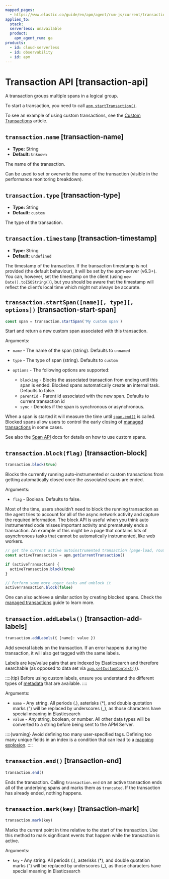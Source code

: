 ```yaml
---
mapped_pages:
  - https://www.elastic.co/guide/en/apm/agent/rum-js/current/transaction-api.html
applies_to:
  stack:
  serverless: unavailable
  product:
    apm_agent_rum: ga
products:
  - id: cloud-serverless
  - id: observability
  - id: apm
---
```


# Transaction API [transaction-api]

A transaction groups multiple spans in a logical group.

To start a transaction, you need to call [`apm.startTransaction()`](/reference/agent-api.md#apm-start-transaction).

To see an example of using custom transactions, see the [Custom Transactions](/reference/custom-transactions.md) article.


## `transaction.name` [transaction-name]

* **Type:** String
* **Default:** `Unknown`

The name of the transaction.

Can be used to set or overwrite the name of the transaction (visible in the performance monitoring breakdown).


## `transaction.type` [transaction-type]

* **Type:** String
* **Default:** `custom`

The type of the transaction.


## `transaction.timestamp` [transaction-timestamp]

* **Type:** String
* **Default:** `undefined`

The timestamp of the transaction. If the transaction timestamp is not provided (the default behaviour), it will be set by the apm-server (v6.3+). You can, however, set the timestamp on the client (using `new Date().toISOString()`), but you should be aware that the timestamp will reflect the client’s local time which might not always be accurate.


## `transaction.startSpan([name][, type][, options])` [transaction-start-span]

```js
const span = transaction.startSpan('My custom span')
```

Start and return a new custom span associated with this transaction.

Arguments:

* `name` - The name of the span (string). Defaults to `unnamed`
* `type` - The type of span (string). Defaults to `custom`
* `options` - The following options are supported:

    * `blocking` - Blocks the associated transaction from ending until this span is ended. Blocked spans automatically create an internal task. Defaults to false.
    * `parentId` - Parent id associated with the new span. Defaults to current transaction id
    * `sync` - Denotes if the span is synchronous or asynchronous.


When a span is started it will measure the time until [`span.end()`](/reference/span-api.md#span-end) is called. Blocked spans allow users to control the early closing of [managed transactions](/reference/custom-transactions.md#custom-managed-transactions) in some cases.

See also the [Span API](/reference/span-api.md) docs for details on how to use custom spans.


## `transaction.block(flag)` [transaction-block]

```js
transaction.block(true)
```

Blocks the currently running auto-instrumented or custom transactions from getting automatically closed once the associated spans are ended.

Arguments:

* `flag` - Boolean. Defaults to false.

Most of the time, users shouldn’t need to block the running transaction as the agent tries to account for all of the async network activity and capture the required information. The block API is useful when you think auto instrumented code misses important activity and prematurely ends a transaction. An example of this might be a page that contains lots of asynchronous tasks that cannot be automatically instrumented, like web workers.

```js
// get the current active autoinstrumented transaction (page-load, route-change, etc.)
const activeTransaction = apm.getCurrentTransaction()

if (activeTransaction) {
  activeTransaction.block(true)
}

// Perform some more async tasks and unblock it
activeTransaction.block(false)
```

One can also achieve a similar action by creating blocked spans. Check the [managed transactions](/reference/custom-transactions.md#custom-managed-transactions) guide to learn more.


## `transaction.addLabels()` [transaction-add-labels]

```js
transaction.addLabels({ [name]: value })
```

Add several labels on the transaction. If an error happens during the transaction, it will also get tagged with the same labels.

Labels are key/value pairs that are indexed by Elasticsearch and therefore searchable (as opposed to data set via [`apm.setCustomContext()`](/reference/agent-api.md#apm-set-custom-context)).

::::{tip}
Before using custom labels, ensure you understand the different types of [metadata](docs-content://solutions/observability/apm/elastic-apm-events-intake-api.md#apm-api-metadata-overview) that are available.
::::


Arguments:

* `name` - Any string. All periods (.), asterisks (*), and double quotation marks (") will be replaced by underscores (_), as those characters have special meaning in Elasticsearch
* `value` - Any string, boolean, or number. All other data types will be converted to a string before being sent to the APM Server.

::::{warning}
Avoid defining too many user-specified tags. Defining too many unique fields in an index is a condition that can lead to a [mapping explosion](docs-content://manage-data/data-store/mapping.md#mapping-limit-settings).
::::



## `transaction.end()` [transaction-end]

```js
transaction.end()
```

Ends the transaction. Calling `transaction.end` on an active transaction ends all of the underlying spans and marks them as `truncated`. If the transaction has already ended, nothing happens.


## `transaction.mark(key)` [transaction-mark]

```js
transaction.mark(key)
```

Marks the current point in time relative to the start of the transaction. Use this method to mark significant events that happen while the transaction is active.

Arguments:

* `key` -  Any string. All periods (.), asterisks (*), and double quotation marks (") will be replaced by underscores (_), as those characters have special meaning in Elasticsearch

